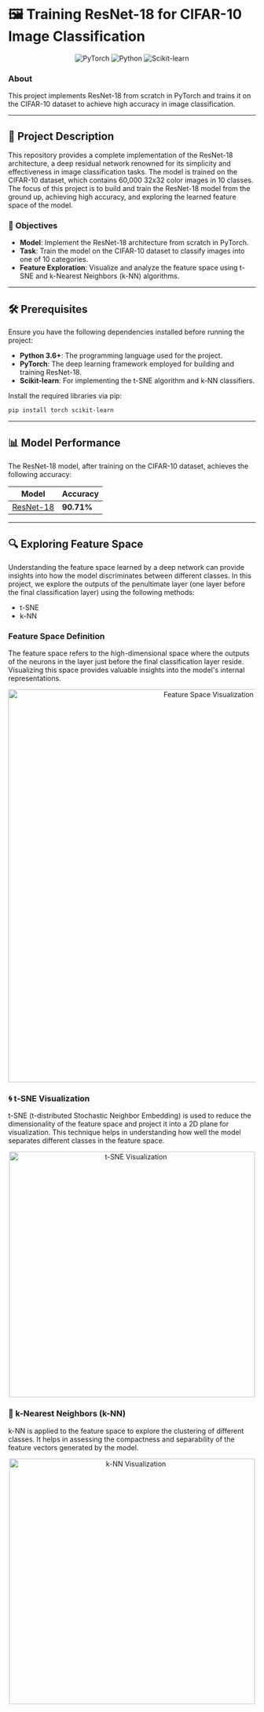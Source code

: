 # 🖼️ Training ResNet-18 for CIFAR-10 Image Classification

<p align="center">
  <img src="https://img.shields.io/badge/PyTorch-EE4C2C.svg?style=for-the-badge&logo=PyTorch&logoColor=white" alt="PyTorch">
  <img src="https://img.shields.io/badge/Python-3.6+-3776AB.svg?style=for-the-badge&logo=Python&logoColor=white" alt="Python">
  <img src="https://img.shields.io/badge/Scikit--learn-F7931E.svg?style=for-the-badge&logo=scikit-learn&logoColor=white" alt="Scikit-learn">
</p>

### About

This project implements ResNet-18 from scratch in PyTorch and trains it on the CIFAR-10 dataset to achieve high accuracy in image classification.

---

## 📝 Project Description

This repository provides a complete implementation of the ResNet-18 architecture, a deep residual network renowned for its simplicity and effectiveness in image classification tasks. The model is trained on the CIFAR-10 dataset, which contains 60,000 32x32 color images in 10 classes. The focus of this project is to build and train the ResNet-18 model from the ground up, achieving high accuracy, and exploring the learned feature space of the model.

### 🎯 Objectives

- **Model**: Implement the ResNet-18 architecture from scratch in PyTorch.
- **Task**: Train the model on the CIFAR-10 dataset to classify images into one of 10 categories.
- **Feature Exploration**: Visualize and analyze the feature space using t-SNE and k-Nearest Neighbors (k-NN) algorithms.

---

## 🛠️ Prerequisites

Ensure you have the following dependencies installed before running the project:

- **Python 3.6+**: The programming language used for the project.
- **PyTorch**: The deep learning framework employed for building and training ResNet-18.
- **Scikit-learn**: For implementing the t-SNE algorithm and k-NN classifiers.

Install the required libraries via pip:

```bash
pip install torch scikit-learn
```

---

## 📊 Model Performance

The ResNet-18 model, after training on the CIFAR-10 dataset, achieves the following accuracy:

| Model             | Accuracy    |
| ----------------- | ----------- |
| [ResNet-18](https://arxiv.org/abs/1512.03385)  | **90.71%**  |

---

## 🔍 Exploring Feature Space

Understanding the feature space learned by a deep network can provide insights into how the model discriminates between different classes. In this project, we explore the outputs of the penultimate layer (one layer before the final classification layer) using the following methods:
- t-SNE
- k-NN

### Feature Space Definition

The feature space refers to the high-dimensional space where the outputs of the neurons in the layer just before the final classification layer reside. Visualizing this space provides valuable insights into the model's internal representations.

<p align="center">
  <img src="Images/feature_space.png" width="800" alt="Feature Space Visualization">
</p>


### 🌀 t-SNE Visualization

t-SNE (t-distributed Stochastic Neighbor Embedding) is used to reduce the dimensionality of the feature space and project it into a 2D plane for visualization. This technique helps in understanding how well the model separates different classes in the feature space.

<p align="center">
  <img src="Images/t-SNE.png" width="500" alt="t-SNE Visualization">
</p>

### 🧩 k-Nearest Neighbors (k-NN)

k-NN is applied to the feature space to explore the clustering of different classes. It helps in assessing the compactness and separability of the feature vectors generated by the model.

<p align="center">
  <img src="Images/knn.png" width="500" alt="k-NN Visualization">
</p>
